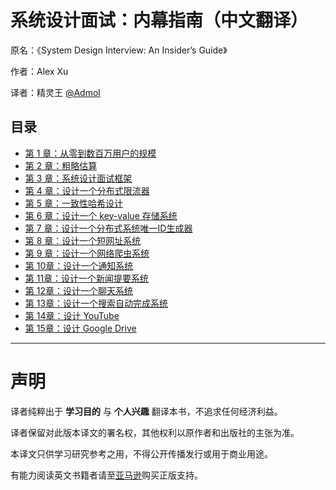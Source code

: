 # 系统设计面试：内幕指南（中文翻译）

原名：《System Design Interview: An Insider’s Guide》

作者：Alex Xu

译者：精灵王 [@Admol](https://github.com/Admol)



## 目录
- [第 1 章：从零到数百万用户的规模](CHAPTER%201：SCALE%20FROM%20ZERO%20TO%20MILLIONS%20OF%20USERS.md)
- [第 2 章：粗略估算](CHAPTER%202：BACK-OF-THE-ENVELOPE%20ESTIMATION.md)
- [第 3 章：系统设计面试框架](CHAPTER%203：A%20FRAMEWORK%20FOR%20SYSTEM%20DESIGN%20INTERVIEWS.md)
- [第 4 章：设计一个分布式限流器](CHAPTER%204：DESIGN%20A%20RATE%20LIMITER.md)
- [第 5 章：一致性哈希设计](CHAPTER%205：DESIGN%20CONSISTENT%20HASHING.md)
- [第 6 章：设计一个 key-value 存储系统](CHAPTER%206：DESIGN%20A%20KEY-VALUE%20STORE.md)
- [第 7 章：设计一个分布式系统唯一ID生成器](CHAPTER%207：DESIGN%20A%20UNIQUE%20ID%20GENERATOR%20IN%20DISTRIBUTED%20SYSTEMS.md)
- [第 8 章：设计一个短网址系统](CHAPTER%208：DESIGN%20A%20URL%20SHORTENER.md)
- [第 9 章：设计一个网络爬虫系统](CHAPTER%209：DESIGN%20A%20WEB%20CRAWLER.md)
- [第 10章：设计一个通知系统](CHAPTER%2010：DESIGN%20A%20NOTIFICATION%20SYSTEM.md)
- [第 11章：设计一个新闻提要系统](CHAPTER%2011：DESIGN%20A%20NEWS%20FEED%20SYSTEM.md)
- [第 12章：设计一个聊天系统](CHAPTER%2012：DESIGN%20A%20CHAT%20SYSTEM.md)
- [第 13章：设计一个搜索自动完成系统](CHAPTER%2013：DESIGN%20A%20SEARCH%20AUTOCOMPLETE%20SYSTEM.md)
- [第 14章：设计 YouTube](CHAPTER%2014：DESIGN%20YOUTUBE.md)
- [第 15章：设计 Google Drive](CHAPTER%2015：DESIGN%20GOOGLE%20DRIVE.md)
---


# 声明
译者纯粹出于 **学习目的** 与 **个人兴趣** 翻译本书，不追求任何经济利益。

译者保留对此版本译文的署名权，其他权利以原作者和出版社的主张为准。

本译文只供学习研究参考之用，不得公开传播发行或用于商业用途。

有能力阅读英文书籍者请至[亚马逊](https://www.amazon.com/System-Design-Interview-insiders-Second/dp/B08CMF2CQF)购买正版支持。
